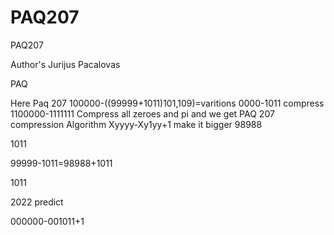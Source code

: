 # PAQ207
PAQ207

Author's Jurijus Pacalovas

PAQ


Here Paq 207 100000-((99999+1011)101,109)=varitions 0000-1011 compress 1100000-1111111 Compress all zeroes and pi and we get PAQ 207 compression Algorithm Xyyyy-Xy1yy+1 make it bigger 98988


1011


99999-1011=98988+1011


1011


2022 predict


000000-001011+1
